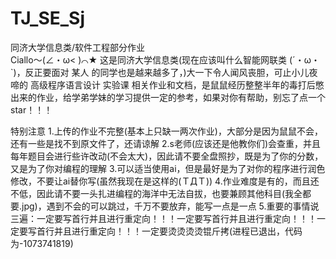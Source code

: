 # TJ_SE_Sj
同济大学信息类/软件工程部分作业   
Ciallo～(∠・ω< )⌒★ 
这是同济大学信息类(现在应该叫什么智能网联类 (´・ω・`)，反正要面对 某人 的同学也是越来越多了，)大一下令人闻风丧胆，可止小儿夜啼的 高级程序语言设计 实验课 相关作业和文档，是鼠鼠经历整整半年的毒打后憋出来的作业，给学弟学妹的学习提供一定的参考，如果对你有帮助，别忘了点一个star！！！

特别注意
1.上传的作业不完整(基本上只缺一两次作业)，大部分是因为鼠鼠不会，还有一些是找不到原文件了，还请谅解
2.s老师(应该还是他教你们)会查重，并且每年题目会进行些许改动(不会太大)，因此请不要全盘照抄，既是为了你的分数，又是为了你对编程的理解
3.可以适当使用ai，但是最好是为了对你的程序进行润色修改，不要让ai替你写(虽然我现在是这样的(ＴДＴ))
4.作业难度是有的，而且还不低，因此请不要一头扎进编程的海洋中无法自拔，也要兼顾其他科目(我全都要.jpg)，遇到不会的可以跳过，千万不要放弃，能写一点是一点
5.重要的事情说三遍：一定要写首行并且进行重定向！！！一定要写首行并且进行重定向！！！一定要写首行并且进行重定向！！！一定要烫烫烫烫锟斤拷(进程已退出，代码为-1073741819)
